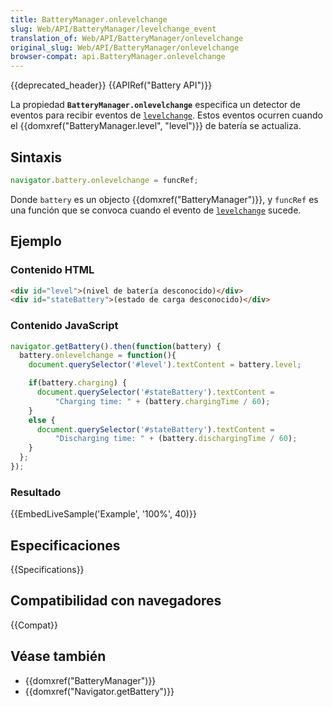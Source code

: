 ```yaml
---
title: BatteryManager.onlevelchange
slug: Web/API/BatteryManager/levelchange_event
translation_of: Web/API/BatteryManager/onlevelchange
original_slug: Web/API/BatteryManager/onlevelchange
browser-compat: api.BatteryManager.onlevelchange
---
```

{{deprecated_header}} {{APIRef("Battery API")}}

La propiedad **`BatteryManager.onlevelchange`** especifica un detector
de eventos para recibir eventos de [`levelchange`](/es/docs/Web/Reference/Events/levelchange). Estos eventos ocurren
cuando el {{domxref("BatteryManager.level", "level")}} de batería se actualiza.

## Sintaxis

```js
navigator.battery.onlevelchange = funcRef;
```

Donde `battery` es un objecto {{domxref("BatteryManager")}},
y `funcRef` es una función que se convoca cuando el evento de [`levelchange`](/es/docs/Web/Reference/Events/levelchange) sucede.

## Ejemplo

### Contenido HTML

```html
<div id="level">(nivel de batería desconocido)</div>
<div id="stateBattery">(estado de carga desconocido)</div>
```

### Contenido JavaScript

```js
navigator.getBattery().then(function(battery) {
  battery.onlevelchange = function(){
    document.querySelector('#level').textContent = battery.level;

    if(battery.charging) {
      document.querySelector('#stateBattery').textContent =
          "Charging time: " + (battery.chargingTime / 60);
    }
    else {
      document.querySelector('#stateBattery').textContent =
          "Discharging time: " + (battery.dischargingTime / 60);
    }
  };
});
```

### Resultado

{{EmbedLiveSample('Example', '100%', 40)}}

## Especificaciones

{{Specifications}}

## Compatibilidad con navegadores

{{Compat}}

## Véase también

- {{domxref("BatteryManager")}}
- {{domxref("Navigator.getBattery")}}
